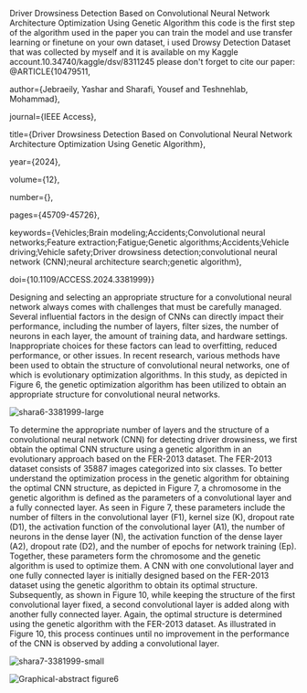 Driver Drowsiness Detection Based on Convolutional Neural Network Architecture Optimization Using Genetic Algorithm
this code is the first step of the algorithm used in the paper 
you can train the model and use transfer learning or finetune on your own dataset, i used Drowsy Detection Dataset that was collected by myself and it is available on my Kaggle account.10.34740/kaggle/dsv/8311245
please don't forget to cite our paper:
@ARTICLE{10479511,

  author={Jebraeily, Yashar and Sharafi, Yousef and Teshnehlab, Mohammad},

  journal={IEEE Access}, 

  title={Driver Drowsiness Detection Based on Convolutional Neural Network Architecture Optimization Using Genetic Algorithm}, 

  year={2024},

  volume={12},

  number={},

  pages={45709-45726},

  keywords={Vehicles;Brain modeling;Accidents;Convolutional neural networks;Feature extraction;Fatigue;Genetic algorithms;Accidents;Vehicle driving;Vehicle safety;Driver drowsiness detection;convolutional neural network (CNN);neural architecture search;genetic algorithm},

  doi={10.1109/ACCESS.2024.3381999}}




Designing and selecting an appropriate structure for a convolutional neural network always comes with challenges that must be carefully managed. Several influential factors in the design of CNNs can directly impact their performance, including the number of layers, filter sizes, the number of neurons in each layer, the amount of training data, and hardware settings. Inappropriate choices for these factors can lead to overfitting, reduced performance, or other issues. In recent research, various methods have been used to obtain the structure of convolutional neural networks, one of which is evolutionary optimization algorithms. In this study, as depicted in Figure 6, the genetic optimization algorithm has been utilized to obtain an appropriate structure for convolutional neural networks. 

   
![shara6-3381999-large](https://github.com/Yashar-jebraeily/Driver-Drowsiness-Detection-Based-on-Convolutional-Neural-Network/assets/165891529/ebc20ba8-a376-46a4-8928-41cbd3d64308)



To determine the appropriate number of layers and the structure of a convolutional neural network (CNN) for detecting driver drowsiness, we first obtain the optimal CNN structure using a genetic algorithm in an evolutionary approach based on the FER-2013 dataset. The FER-2013 dataset consists of 35887 images categorized into six classes. To better understand the optimization process in the genetic algorithm for obtaining the optimal CNN structure, as depicted in Figure 7, a chromosome in the genetic algorithm is defined as the parameters of a convolutional layer and a fully connected layer. As seen in Figure 7, these parameters include the number of filters in the convolutional layer (F1), kernel size (K), dropout rate (D1), the activation function of the convolutional layer (A1), the number of neurons in the dense layer (N), the activation function of the dense layer (A2), dropout rate (D2), and the number of epochs for network training (Ep). Together, these parameters form the chromosome and the genetic algorithm is used to optimize them. A CNN with one convolutional layer and one fully connected layer is initially designed based on the FER-2013 dataset using the genetic algorithm to obtain its optimal structure. Subsequently, as shown in Figure 10, while keeping the structure of the first convolutional layer fixed, a second convolutional layer is added along with another fully connected layer. Again, the optimal structure is determined using the genetic algorithm with the FER-2013 dataset. As illustrated in Figure 10, this process continues until no improvement in the performance of the CNN is observed by adding a convolutional layer. 



![shara7-3381999-small](https://github.com/Yashar-jebraeily/Driver-Drowsiness-Detection-Based-on-Convolutional-Neural-Network/assets/165891529/bb3844d1-8f27-4420-ab0f-996b6e896264)

   

  ![Graphical-abstract](https://github.com/Yashar-jebraeily/Driver-Drowsiness-Detection-Based-on-Convolutional-Neural-Network/assets/165891529/679db7a7-42bd-4bc7-bd85-5f4bc44f06a7) figure6

  
